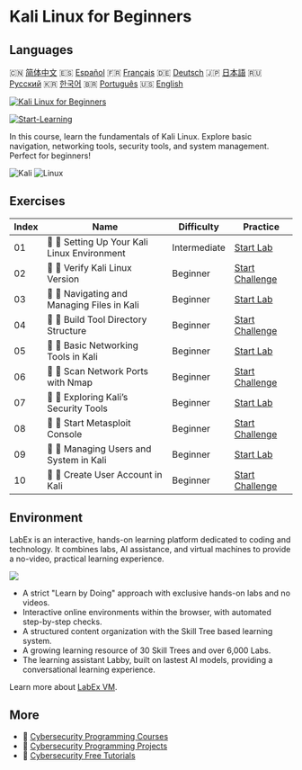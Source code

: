 # Kali Linux for Beginners

## Languages

🇨🇳 [简体中文](README_zh.md) 🇪🇸 [Español](README_es.md) 🇫🇷 [Français](README_fr.md) 🇩🇪 [Deutsch](README_de.md) 🇯🇵 [日本語](README_ja.md) 🇷🇺 [Русский](README_ru.md) 🇰🇷 [한국어](README_ko.md) 🇧🇷 [Português](README_pt.md) 🇺🇸 [English](README.md) 

[![Kali Linux for Beginners](https://cover-creator.labex.io/kali-linux-for-beginners.png)](https://labex.io/courses/kali-linux-for-beginners)

[![Start-Learning](https://img.shields.io/badge/Start-Learning-whitesmoke?style=for-the-badge)](https://labex.io/courses/kali-linux-for-beginners)

In this course, learn the fundamentals of Kali Linux. Explore basic navigation, networking tools, security tools, and system management. Perfect for beginners!

![Kali](https://img.shields.io/badge/Kali-whitesmoke?style=for-the-badge&logo=kali)
![Linux](https://img.shields.io/badge/Linux-whitesmoke?style=for-the-badge&logo=linux)


## Exercises

|   Index | Name                                         | Difficulty   | Practice                                                                                                              |
|---------|----------------------------------------------|--------------|-----------------------------------------------------------------------------------------------------------------------|
|      01 | 📖 🔵 Setting Up Your Kali Linux Environment | Intermediate | <a target='_blank' href='https://labex.io/tutorials/kali-setting-up-your-kali-linux-environment-552195'>Start Lab</a> |
|      02 | 🎯 🔵 Verify Kali Linux Version              | Beginner     | <a target='_blank' href='https://labex.io/tutorials/kali-verify-kali-linux-version-552268'>Start Challenge</a>        |
|      03 | 📖 🔵 Navigating and Managing Files in Kali  | Beginner     | <a target='_blank' href='https://labex.io/tutorials/kali-navigating-and-managing-files-in-kali-552194'>Start Lab</a>  |
|      04 | 🎯 🔵 Build Tool Directory Structure         | Beginner     | <a target='_blank' href='https://labex.io/tutorials/kali-build-tool-directory-structure-552274'>Start Challenge</a>   |
|      05 | 📖 🔵 Basic Networking Tools in Kali         | Beginner     | <a target='_blank' href='https://labex.io/tutorials/kali-basic-networking-tools-in-kali-552191'>Start Lab</a>         |
|      06 | 🎯 🔵 Scan Network Ports with Nmap           | Beginner     | <a target='_blank' href='https://labex.io/tutorials/kali-scan-network-ports-with-nmap-552280'>Start Challenge</a>     |
|      07 | 📖 🔵 Exploring Kali’s Security Tools        | Beginner     | <a target='_blank' href='https://labex.io/tutorials/kali-exploring-kali-s-security-tools-552192'>Start Lab</a>        |
|      08 | 🎯 🔵 Start Metasploit Console               | Beginner     | <a target='_blank' href='https://labex.io/tutorials/kali-start-metasploit-console-552287'>Start Challenge</a>         |
|      09 | 📖 🔵 Managing Users and System in Kali      | Beginner     | <a target='_blank' href='https://labex.io/tutorials/kali-managing-users-and-system-in-kali-552193'>Start Lab</a>      |
|      10 | 🎯 🔵 Create User Account in Kali            | Beginner     | <a target='_blank' href='https://labex.io/tutorials/kali-create-user-account-in-kali-552291'>Start Challenge</a>      |

## Environment

LabEx is an interactive, hands-on learning platform dedicated to coding and technology. It combines labs, AI assistance, and virtual machines to provide a no-video, practical learning experience.

![](https://tutorial-screenshot.getvm.io/images/vm-1725247253.png)

- A strict "Learn by Doing" approach with exclusive hands-on labs and no videos.
- Interactive online environments within the browser, with automated step-by-step checks.
- A structured content organization with the Skill Tree based learning system.
- A growing learning resource of 30 Skill Trees and over 6,000 Labs.
- The learning assistant Labby, built on lastest AI models, providing a conversational learning experience.

Learn more about [LabEx VM](https://support.labex.io/using-labex/virtual-machine).

## More

- 🔗 [Cybersecurity Programming Courses](https://github.com/labex-labs/awesome-programming-courses)
- 🔗 [Cybersecurity Programming Projects](https://github.com/labex-labs/awesome-programming-projects)
- 🔗 [Cybersecurity Free Tutorials](https://github.com/labex-labs/cybersecurity-free-tutorials)

